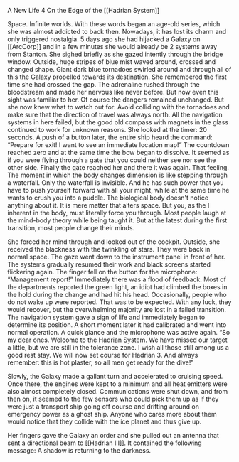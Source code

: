 A New Life 4
On the Edge of the [[Hadrian System]]

Space. Infinite worlds. With these words began an age-old series, which she was almost addicted to back then. Nowadays, it has lost its charm and only triggered nostalgia. 5 days ago she had hijacked a Galaxy on [[ArcCorp]] and in a few minutes she would already be 2 systems away from Stanton. She sighed briefly as she gazed intently through the bridge window. Outside, huge stripes of blue mist waved around, crossed and changed shape. Giant dark blue tornadoes swirled around and through all of this the Galaxy propelled towards its destination. She remembered the first time she had crossed the gap. The adrenaline rushed through the bloodstream and made her nervous like never before. But now even this sight was familiar to her. Of course the dangers remained unchanged. But she now knew what to watch out for: Avoid colliding with the tornadoes and make sure that the direction of travel was always north. All the navigation systems in here failed, but the good old compass with magnets in the glass continued to work for unknown reasons. She looked at the timer: 20 seconds. A push of a button later, the entire ship heard the command: “Prepare for exit! I want to see an immediate location map!”
The countdown reached zero and at the same time the bow began to dissolve. It seemed as if you were flying through a gate that you could neither see nor see the other side. Finally the gate reached her and there it was again. That feeling. The moment in which the body changes dimension is like stepping through a waterfall. Only the waterfall is invisible. And he has such power that you have to push yourself forward with all your might, while at the same time he wants to crush you into a puddle. The biological body doesn't notice anything about it. It is mere matter that alters space. But you, as the I inherent in the body, must literally force you through. Most people laugh at the mind-body theory while being taught it. But at the latest during the first transition, most people change their minds.

She forced her mind through and looked out of the cockpit. Outside, she received the blackness with the twinkling of stars. They were back in normal space. The gaze went down to the instrument panel in front of her. The systems gradually resumed their work and black screens started flickering again. The finger fell on the button for the microphone: “Management report!”
Immediately there was a flood of feedback. Most of the departments reported the green light, an idiot had climbed the boxes in the hold during the change and had hit his head. Occasionally, people who do not wake up were reported. That was to be expected. With any luck, they would recover, but the overwhelming majority are lost in a failed transition.
The navigation system gave a sign of life and immediately began to determine its position. A short moment later it had calibrated and went into normal operation. A quick glance and the microphone was active again. “So my dear ones. Welcome to the Hadrian System. We have missed our target a little, but we are still in the tolerance zone. I wish all those still among us a good rest stay. We will now set course for Hadrian 3. And always remember: this is hot plaster, so all men get ready for the dive!"

Slowly, the Galaxy made a gallant turn and accelerated to cruising speed. Once there, the engines were kept to a minimum and all heat emitters were also almost completely closed. Communications were shut down, and from then on, it seemed to the few sensors who could pick them up as if they were just a transport ship going off course and drifting around on emergency power as a ghost ship. Anyone who cares more about them would notice that they collide with the ice planet and thus give up.

Her fingers gave the Galaxy an order and she pulled out an antenna that sent a directional beam to [[Hadrian III]]. It contained the following message: A shadow is returning to the darkness.